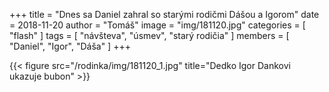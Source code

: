 +++
title = "Dnes sa Daniel zahral so starými rodičmi Dášou a Igorom"
date = 2018-11-20
author = "Tomáš"
image = "img/181120.jpg"
categories = [ "flash" ]
tags = [ "návšteva", "úsmev", "starý rodičia" ]
members = [ "Daniel", "Igor", "Dáša" ]
+++

<!--more-->

{{< figure src="/rodinka/img/181120_1.jpg" title="Dedko Igor Dankovi ukazuje bubon" >}}
